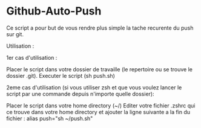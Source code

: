 # Github-Auto-Push

Ce script a pour but de vous rendre plus simple la tache recurente du push sur git.

Utilisation :

1er cas d'utilisation :

Placer le script dans votre dossier de travaille (le repertoire ou se trouve le dossier .git).
Executer le script (sh push.sh)

2eme cas d'utilisation (si vous utiliser zsh et que vous voulez lancer le script par une commande depuis n'importe quelle dossier):

Placer le script dans votre home directory (~/)
Editer votre fichier .zshrc qui ce trouve dans votre home directory et ajouter la ligne suivante a la fin du fichier :
alias push="sh ~/push.sh"
